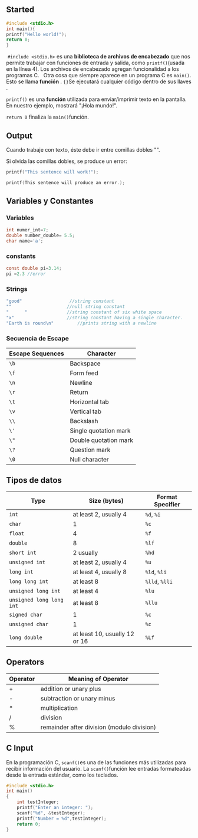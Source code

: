 ## Started

```c
#include <stdio.h>
int main(){
printf("Hello world!");
return 0;
}
```

 `#include <stdio.h>` es una **biblioteca de archivos de encabezado** que nos permite trabajar con funciones de entrada y salida, como `printf()`(usada en la línea 4). Los archivos de encabezado agregan funcionalidad a los programas C.
 
Otra cosa que siempre aparece en un programa C es `main()`. Esto se llama **función** . `{}`Se ejecutará cualquier código dentro de sus llaves .

`printf()` es una **función** utilizada para enviar/imprimir texto en la pantalla. En nuestro ejemplo, mostrará "¡Hola mundo!".

`return 0` finaliza la `main()`función.

## Output

Cuando trabaje con texto, éste debe ir entre comillas dobles "".  
  
Si olvida las comillas dobles, se produce un error:

```c
printf("This sentence will work!");
```

```c
printf(This sentence will produce an error.);
```

## Variables y Constantes

### Variables

```c
int numer_int=7;
double number_double= 5.5;
char name='a';
```


### constants

```c
const double pi=3.14;
pi =2.3 //error
```

### Strings

```c
"good"                  //string constant
""                     //null string constant
"      "               //string constant of six white space
"x"                    //string constant having a single character.
"Earth is round\n"         //prints string with a newline
```
### Secuencia de Escape 

|Escape Sequences|Character|
|---|---|
|`\b`|Backspace|
|`\f`|Form feed|
|`\n`|Newline|
|`\r`|Return|
|`\t`|Horizontal tab|
|`\v`|Vertical tab|
|`\\`|Backslash|
|`\'`|Single quotation mark|
|`\"`|Double quotation mark|
|`\?`|Question mark|
|`\0`|Null character|

## Tipos de datos

|Type|Size (bytes)|Format Specifier|
|---|---|---|
|`int`|at least 2, usually 4|`%d`, `%i`|
|`char`|1|`%c`|
|`float`|4|`%f`|
|`double`|8|`%lf`|
|`short int`|2 usually|`%hd`|
|`unsigned int`|at least 2, usually 4|`%u`|
|`long int`|at least 4, usually 8|`%ld`, `%li`|
|`long long int`|at least 8|`%lld`, `%lli`|
|`unsigned long int`|at least 4|`%lu`|
|`unsigned long long int`|at least 8|`%llu`|
|`signed char`|1|`%c`|
|`unsigned char`|1|`%c`|
|`long double`|at least 10, usually 12 or 16|`%Lf`|
## Operators

|Operator|Meaning of Operator|
|---|---|
|+|addition or unary plus|
|-|subtraction or unary minus|
|*|multiplication|
|/|division|
|%|remainder after division (modulo division)|

## C Input

En la programación C, `scanf()`es una de las funciones más utilizadas para recibir información del usuario. La `scanf()`función lee entradas formateadas desde la entrada estándar, como los teclados.

```c
#include <stdio.h>
int main()
{
    int testInteger;
    printf("Enter an integer: ");
    scanf("%d", &testInteger);  
    printf("Number = %d",testInteger);
    return 0;
}
```